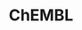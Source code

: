 ---
bigquery: https://console.cloud.google.com/bigquery?p=patents-public-data&d=ebi_chembl&page=dataset
citation: '"The ChEMBL database in 2017." Anna Gaulton, Anne Hersey, Michał Nowotka,
  A Patrícia Bento, Jon Chambers, David Mendez, Prudence Mutowo, Francis Atkinson,
  Louisa J Bellis, Elena Cibrián-Uhalte, Mark Davies, Nathan Dedman, Anneli Karlsson,
  María Paula Magariños, John P Overington, George Papadatos, Ines Smit, Andrew R
  Leach Nucleic acids Research (2017) 45 (Database Issue), D945-D954'
contributors: European Bioinformatics Institute
cost: None
description: ChEMBL Data is a manually curated database of small molecules used in
  drug discovery, including information about existing patented drugs.
documentation: 'schema: https://www.ebi.ac.uk/chembl/db_schema


  '
last_edit: 04/12/2022, 11:22:48
location: https://console.cloud.google.com/marketplace/product/google_patents_public_datasets/chembl
maintained_by: EMBL-EBI, an outstation of European Molecular Biology Laboratory
related_publications: '

  ChEMBL: towards direct deposition of bioassay data.


  Mendez D, Gaulton A, Bento AP, Chambers J, De Veij M, Félix E, Magariños MP, Mosquera
  JF, Mutowo P, Nowotka M, Gordillo-Marañón M, Hunter F, Junco L, Mugumbate G, Rodriguez-Lopez
  M, Atkinson F, Bosc N, Radoux CJ, Segura-Cabrera A, Hersey A, Leach AR.


  — Nucleic Acids Res. 2019; 47(D1):D930-D940. doi: 10.1093/nar/gky1075

  '
schema_fields:
- bei
- usan_stem_definition
- chembl_id
- upper_value
- delist_flag
- normal_range_max
- mesh_heading
- irac_code
- site_id
- chebi_par_id
- sitecomp_id
- assay_desc
- level4
- prod_pat_id
- approval_date
- src_short_name
- patent_expire_date
- mol_atc_id
- title
- cell_source_tissue
- confidence_score
- withdrawn_year
- l2
- chirality
- clo_id
- syn_type
- drug_product_flag
- num_lipinski_ro5_violations
- target_type
- relationship_type
- pubmed_id
- product_id
- downgraded
- level2_description
- drug_substance_flag
- polymer_flag
- parent_type
- organism
- qudt_units
- applicant_full_name
- molecular_mechanism
- frac_code
- parameter_type
- end_position
- protclasssyn_id
- active_molregno
- last_page
- relationship
- updated_on
- doi
- l1
- assay_id
- standard_type
- lle
- annotation
- updated_by
- company
- confidence
- acd_most_bpka
- first_approval
- accession
- aromatic_rings
- subgroup
- withdrawn_country
- frac_class_id
- met_conversion
- protein_class_desc
- drugind_id
- go_id
- job_id
- curation_comment
- num_ro5_violations
- inorganic_flag
- warnref_id
- definition
- country
- level3_description
- mechanism_comment
- publication_number
- hbd_lipinski
- trade_name
- priority
- efo_id
- ddd_units
- comments
- db_version
- cell_description
- l6
- text_value
- metabolite_record_id
- irac_class_id
- assay_tax_id
- name
- published_value
- component_id
- formulation_id
- ddd_comment
- assay_strain
- src_id
- level3
- oral
- acd_logp
- patent_use_code
- canonical_smiles
- stem
- cell_source_tax_id
- description
- direct_interaction
- cx_logp
- warning_year
- who_name
- class_type
- strength
- path
- site_name
- rgid
- dosed_ingredient
- molfile
- assay_test_type
- related_tid
- variant_id
- parent_id
- tid
- mc_target_name
- innovator_company
- level4_description
- published_units
- l5
- alert_id
- hrac_class_id
- domain_name
- standard_flag
- entity_type
- prodrug
- assay_tissue
- cell_source_organism
- idx
- data_validity_comment
- orig_description
- caloha_id
- doc_id
- met_comment
- rtb
- uberon_id
- molecular_species
- mc_target_type
- component_synonym
- ap_id
- usan_substem
- target_desc
- psa
- assay_class_id
- l4
- standard_value
- ad_type
- pchembl_value
- natural_product
- topical
- mutation
- standard_inchi_key
- major_class
- volume
- max_phase
- comp_go_id
- helm_notation
- relationship_desc
- tbl
- issue
- mc_organism
- mc_tax_id
- year
- bao_format
- full_molformula
- level2
- pathway_key
- num_alerts
- result_flag
- warning_class
- standard_upper_value
- normal_range_min
- acd_most_apka
- src_compound_id
- as_id
- oc_id
- previous_company
- sequence_md5sum
- mw_monoisotopic
- acd_logd
- first_in_class
- metref_id
- structure_type
- target_mapping
- cx_most_bpka
- therapeutic_flag
- action_type
- level5
- research_stem
- mesh_id
- drug_record_id
- published_relation
- ass_cls_map_id
- patent_id
- curated_by
- site_residues
- parameter_value
- level1
- mecref_id
- activity_id
- src_description
- molsyn_id
- authors
- cell_id
- sei
- mol_frac_id
- compsyn_id
- ddd_admr
- standard_units
- relation
- ddd_id
- aidx
- heavy_atoms
- alert_set_id
- availability_type
- protein_class_id
- standard_inchi
- source_domain_id
- activity_count
- disease_efficacy
- db_source
- start_position
- le
- status
- units
- value
- mec_id
- activity_comment
- ref_id
- parent_molregno
- record_id
- assay_cell_type
- tissue_id
- isoform
- qed_weighted
- hrac_code
- targcomp_id
- nda_type
- pref_name
- short_name
- compd_id
- cl_lincs_id
- res_stem_id
- standard_relation
- domain_id
- alogp
- mechanism_of_action
- l8
- cx_logd
- warning_country
- tax_id
- smid
- compound_key
- parent_go_id
- stat
- binding_site_comment
- assay_type
- co_stem_id
- parenteral
- aspect
- route
- ref_url
- atc_code
- warning_type
- warning_id
- cell_ontology_id
- enzyme_tid
- targrel_id
- enzyme_name
- submission_date
- ridx
- comp_class_id
- mol_hrac_id
- published_type
- l3
- alert_name
- hba
- predbind_id
- full_mwt
- withdrawn_flag
- indref_id
- bto_id
- creation_date
- first_page
- domain_type
- component_type
- std_act_id
- set_name
- cell_name
- black_box_warning
- protein_class_synonym
- src_assay_id
- hbd
- doc_type
- usan_stem
- substrate_record_id
- who_extra
- max_phase_for_ind
- ddd_value
- efo_term
- cellosaurus_id
- molregno
- ingredient
- warning_description
- tid_fixed
- compound_name
- pathway_id
- withdrawn_reason
- selectivity_comment
- biocomp_id
- hba_lipinski
- bao_id
- mc_target_accession
- active_ingredient
- toid
- bao_endpoint
- prediction_method
- species_group_flag
- assay_subcellular_fraction
- l7
- abstract
- cidx
- synonyms
- cpd_str_alert_id
- smarts
- label
- source
- usan_stem_id
- assay_category
- met_id
- dosage_form
- version
- type
- indication_class
- entity_id
- patent_no
- ro3_pass
- potential_duplicate
- mol_irac_id
- assay_source
- ref_type
- assay_organism
- assay_param_id
- uo_units
- actsm_id
- homologue
- sequence
- stem_class
- level1_description
- molecule_type
- class_level
- mw_freebase
- cx_most_apka
- usan_year
- standard_text_value
- journal
- domain_description
- withdrawn_class
- log_id
- last_active
shortname: chembl
tags:
- biotechnology
- health
- chemical
- bioinformatics
- medical
terms_of_use: CC BY-SA 3.0
title: ChEMBL
uuid: e232a192-965c-4ec9-904c-155b6dfe56c5
---